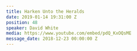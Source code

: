 ```yaml
---
title: Harken Unto the Heralds
date: 2019-01-14 19:31:00 Z
position: 48
speaker: David White
media: https://www.youtube.com/embed/pdQ_KxOQsME
message_date: 2018-12-23 00:00:00 Z
---
```


